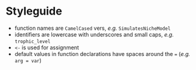 # Styleguide

- function names are `CamelCased` vers, *e.g.* `SimulatesNicheModel`
- identifiers are lowercase with underscores and small caps, *e.g.* `trophic_level`
- `<-` is used for assignment
- default values in function declarations have spaces around the `=` (*e.g.* `arg = var`)

